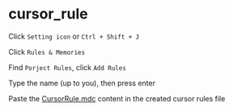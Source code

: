 # cursor_rule

Click `Setting icon` or `Ctrl + Shift + J`

Click `Rules & Memories`

Find `Porject Rules`, click `Add Rules`

Type the name (up to you), then press enter

Paste the [CursorRule.mdc](/workspaces/cursor_rule/CursorRule.mdc) content in the created cursor rules file
